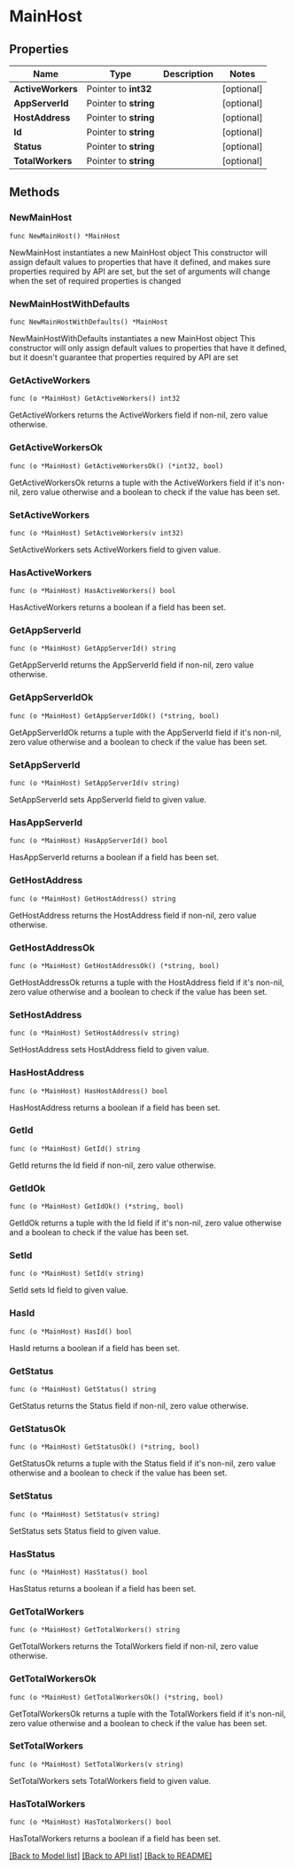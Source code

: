 # MainHost

## Properties

Name | Type | Description | Notes
------------ | ------------- | ------------- | -------------
**ActiveWorkers** | Pointer to **int32** |  | [optional] 
**AppServerId** | Pointer to **string** |  | [optional] 
**HostAddress** | Pointer to **string** |  | [optional] 
**Id** | Pointer to **string** |  | [optional] 
**Status** | Pointer to **string** |  | [optional] 
**TotalWorkers** | Pointer to **string** |  | [optional] 

## Methods

### NewMainHost

`func NewMainHost() *MainHost`

NewMainHost instantiates a new MainHost object
This constructor will assign default values to properties that have it defined,
and makes sure properties required by API are set, but the set of arguments
will change when the set of required properties is changed

### NewMainHostWithDefaults

`func NewMainHostWithDefaults() *MainHost`

NewMainHostWithDefaults instantiates a new MainHost object
This constructor will only assign default values to properties that have it defined,
but it doesn't guarantee that properties required by API are set

### GetActiveWorkers

`func (o *MainHost) GetActiveWorkers() int32`

GetActiveWorkers returns the ActiveWorkers field if non-nil, zero value otherwise.

### GetActiveWorkersOk

`func (o *MainHost) GetActiveWorkersOk() (*int32, bool)`

GetActiveWorkersOk returns a tuple with the ActiveWorkers field if it's non-nil, zero value otherwise
and a boolean to check if the value has been set.

### SetActiveWorkers

`func (o *MainHost) SetActiveWorkers(v int32)`

SetActiveWorkers sets ActiveWorkers field to given value.

### HasActiveWorkers

`func (o *MainHost) HasActiveWorkers() bool`

HasActiveWorkers returns a boolean if a field has been set.

### GetAppServerId

`func (o *MainHost) GetAppServerId() string`

GetAppServerId returns the AppServerId field if non-nil, zero value otherwise.

### GetAppServerIdOk

`func (o *MainHost) GetAppServerIdOk() (*string, bool)`

GetAppServerIdOk returns a tuple with the AppServerId field if it's non-nil, zero value otherwise
and a boolean to check if the value has been set.

### SetAppServerId

`func (o *MainHost) SetAppServerId(v string)`

SetAppServerId sets AppServerId field to given value.

### HasAppServerId

`func (o *MainHost) HasAppServerId() bool`

HasAppServerId returns a boolean if a field has been set.

### GetHostAddress

`func (o *MainHost) GetHostAddress() string`

GetHostAddress returns the HostAddress field if non-nil, zero value otherwise.

### GetHostAddressOk

`func (o *MainHost) GetHostAddressOk() (*string, bool)`

GetHostAddressOk returns a tuple with the HostAddress field if it's non-nil, zero value otherwise
and a boolean to check if the value has been set.

### SetHostAddress

`func (o *MainHost) SetHostAddress(v string)`

SetHostAddress sets HostAddress field to given value.

### HasHostAddress

`func (o *MainHost) HasHostAddress() bool`

HasHostAddress returns a boolean if a field has been set.

### GetId

`func (o *MainHost) GetId() string`

GetId returns the Id field if non-nil, zero value otherwise.

### GetIdOk

`func (o *MainHost) GetIdOk() (*string, bool)`

GetIdOk returns a tuple with the Id field if it's non-nil, zero value otherwise
and a boolean to check if the value has been set.

### SetId

`func (o *MainHost) SetId(v string)`

SetId sets Id field to given value.

### HasId

`func (o *MainHost) HasId() bool`

HasId returns a boolean if a field has been set.

### GetStatus

`func (o *MainHost) GetStatus() string`

GetStatus returns the Status field if non-nil, zero value otherwise.

### GetStatusOk

`func (o *MainHost) GetStatusOk() (*string, bool)`

GetStatusOk returns a tuple with the Status field if it's non-nil, zero value otherwise
and a boolean to check if the value has been set.

### SetStatus

`func (o *MainHost) SetStatus(v string)`

SetStatus sets Status field to given value.

### HasStatus

`func (o *MainHost) HasStatus() bool`

HasStatus returns a boolean if a field has been set.

### GetTotalWorkers

`func (o *MainHost) GetTotalWorkers() string`

GetTotalWorkers returns the TotalWorkers field if non-nil, zero value otherwise.

### GetTotalWorkersOk

`func (o *MainHost) GetTotalWorkersOk() (*string, bool)`

GetTotalWorkersOk returns a tuple with the TotalWorkers field if it's non-nil, zero value otherwise
and a boolean to check if the value has been set.

### SetTotalWorkers

`func (o *MainHost) SetTotalWorkers(v string)`

SetTotalWorkers sets TotalWorkers field to given value.

### HasTotalWorkers

`func (o *MainHost) HasTotalWorkers() bool`

HasTotalWorkers returns a boolean if a field has been set.


[[Back to Model list]](../README.md#documentation-for-models) [[Back to API list]](../README.md#documentation-for-api-endpoints) [[Back to README]](../README.md)


